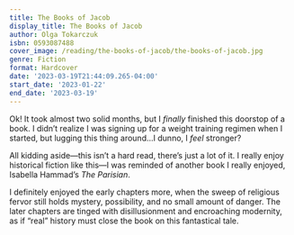 ```yaml
---
title: The Books of Jacob
display_title: The Books of Jacob
author: Olga Tokarczuk
isbn: 0593087488
cover_image: /reading/the-books-of-jacob/the-books-of-jacob.jpg
genre: Fiction
format: Hardcover
date: '2023-03-19T21:44:09.265-04:00'
start_date: '2023-01-22'
end_date: '2023-03-19'
---
```


Ok! It took almost two solid months, but I *finally* finished this doorstop of a book. I didn’t realize I was signing up for a weight training regimen when I started, but lugging this thing around…I dunno, I *feel* stronger?

All kidding aside—this isn’t a hard read, there’s just a lot of it. I really enjoy historical fiction like this—I was reminded of another book I really enjoyed, Isabella Hammad’s *The Parisian*.

I definitely enjoyed the early chapters more, when the  sweep of religious fervor still holds mystery, possibility, and no small amount of danger. The later chapters are tinged with disillusionment and encroaching modernity, as if “real” history must close the book on this fantastical tale.


